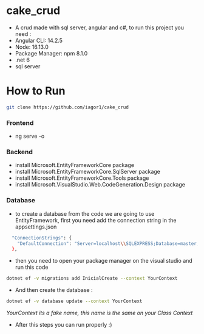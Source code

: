# cake_crud
- A crud made with sql server, angular and c#, to run this project you need : 
- Angular CLI: 14.2.5
- Node: 16.13.0
- Package Manager: npm 8.1.0
- .net 6
- sql server
# How to Run
```sh
git clone https://github.com/iagor1/cake_crud
```
### Frontend
- ng serve -o
### Backend 
- install Microsoft.EntityFrameworkCore package 
- install Microsoft.EntityFrameworkCore.SqlServer package
- install Microsoft.EntityFrameworkCore.Tools package
- install Microsoft.VisualStudio.Web.CodeGeneration.Design package
### Database
- to create a database from the code we are going to use EntityFramework, first you need add the connection string in the appsettings.json
```sh
  "ConnectionStrings": {
    "DefaultConnection": "Server=localhost\\SQLEXPRESS;Database=master;Trusted_Connection=True;"
  },
```
- then you need to open your package manager on the visual studio and run this code 
```sh
dotnet ef -v migrations add InicialCreate --context YourContext
```
- And then create the database : 

```sh
dotnet ef -v database update --context YourContext
```
*YourContext its a fake name, this name is the same on your Class Context*
- After this steps you can run properly :)
